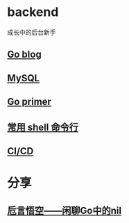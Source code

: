 # backend

成长中的后台新手

## [Go blog](my_nodes/blogs.md)

## [MySQL](my_nodes/mysql.md)

## [Go primer](my_nodes/go_primer.md)

## [常用 shell 命令行](my_nodes/shell.md)

## [CI/CD](my_nodes/ci_cd.md)


# 分享

## [卮言悟空——闲聊Go中的nil](classroom/golang/nil/index.md)